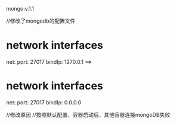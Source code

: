 mongo:v.1.1

//修改了mongodb的配置文件
# network interfaces
net:
  port: 27017
  bindIp: 1270.0.1
==>
# network interfaces
net:
  port: 27017
  bindIp: 0.0.0.0

  //修改原因
  //按照默认配置，容器启动后，其他容器连接mongoDB失败